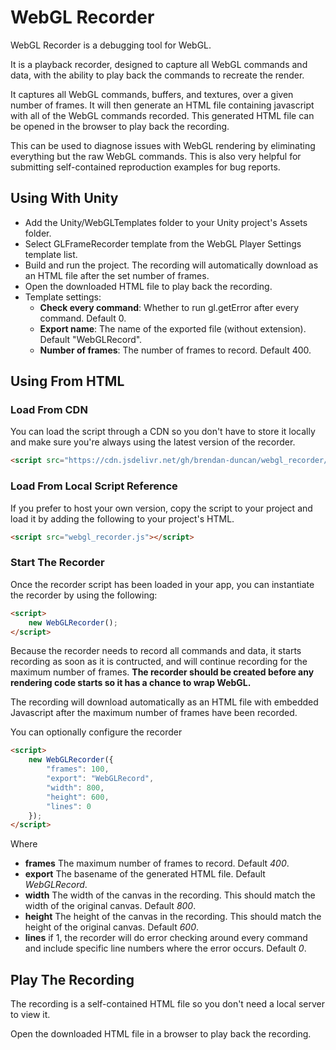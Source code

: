 # WebGL Recorder

WebGL Recorder is a debugging tool for WebGL.

It is a playback recorder, designed to capture all WebGL commands and data, with the ability to play back the commands to recreate the render.

It captures all WebGL commands, buffers, and textures, over a given number of frames. It will then generate an HTML file containing javascript with all of the WebGL commands recorded. This generated HTML file can be opened in the browser to play back the recording.

This can be used to diagnose issues with WebGL rendering by eliminating everything but the raw WebGL commands. This is also very helpful for submitting self-contained reproduction examples for bug reports.

## Using With Unity

* Add the Unity/WebGLTemplates folder to your Unity project's Assets folder.
* Select GLFrameRecorder template from the WebGL Player Settings template list.
* Build and run the project. The recording will automatically download as an HTML file after the set number of frames.
* Open the downloaded HTML file to play back the recording.
* Template settings:
  * **Check every command**: Whether to run gl.getError after every command. Default 0.
  * **Export name**: The name of the exported file (without extension). Default "WebGLRecord".
  * **Number of frames**: The number of frames to record. Default 400.

## Using From HTML

### Load From CDN

You can load the script through a CDN so you don't have to store it locally and make sure you're always using the latest version of the recorder.

```html
<script src="https://cdn.jsdelivr.net/gh/brendan-duncan/webgl_recorder/webgl_recorder.js"></script>
````

### Load From Local Script Reference

If you prefer to host your own version, copy the script to your project and load it by adding the following to your project's HTML.

```html
<script src="webgl_recorder.js"></script>
````

### Start The Recorder

Once the recorder script has been loaded in your app, you can instantiate the recorder by using the following:

```html
<script>
    new WebGLRecorder();
</script>
```

Because the recorder needs to record all commands and data, it starts recording as soon as it is contructed, and will continue recording for the maximum number of frames. **The recorder should be created before any rendering code starts so it has a chance to wrap WebGL.**

The recording will download automatically as an HTML file with embedded Javascript after the maximum number of frames have been recorded.

You can optionally configure the recorder

```html
<script>
    new WebGLRecorder({
        "frames": 100,
        "export": "WebGLRecord",
        "width": 800,
        "height": 600,
        "lines": 0
    });
</script>
```

Where

* **frames** The maximum number of frames to record. Default _400_.
* **export** The basename of the generated HTML file. Default _WebGLRecord_.
* **width** The width of the canvas in the recording. This should match the width of the original canvas. Default _800_.
* **height** The height of the canvas in the recording. This should match the height of the original canvas. Default _600_.
* **lines** if 1, the recorder will do error checking around every command and include specific line numbers where the error occurs. Default _0_.

## Play The Recording

The recording is a self-contained HTML file so you don't need a local server to view it.

Open the downloaded HTML file in a browser to play back the recording.
